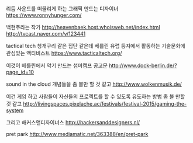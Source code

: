 리듬 사운드를 떠올리게 하는 그래픽 만드는 디자이너
https://www.ronnyhunger.com/


백현주라는 작가 
http://heavenbaek.host.whoisweb.net/index.html
http://tvcast.naver.com/v/123441


tactical tech
청개구리 같은 집단 같은데 베를린 유럽 등지에서 활동하는 기술문화에 관심있는 액티비스트 
https://www.tacticaltech.org/



이것이 베를린에서 악기 만드는 섬머캠프 공고문
http://www.dock-berlin.de/?page_id=10

sound in the cloud  개념들을 좀 볼만 할 것 같고 
http://www.wolkenmusik.de/

이건 게임 하고 사람들이 자신들의 프로젝트를 할 수 있도록 유도하는 방법 좀 볼 만할 것 같고 
http://livingspaces.pixelache.ac/festivals/festival-2015/gaming-the-system

그리고 해커스앤디자이너스
http://hackersanddesigners.nl/

pret park
http://www.mediamatic.net/363388/en/pret-park

